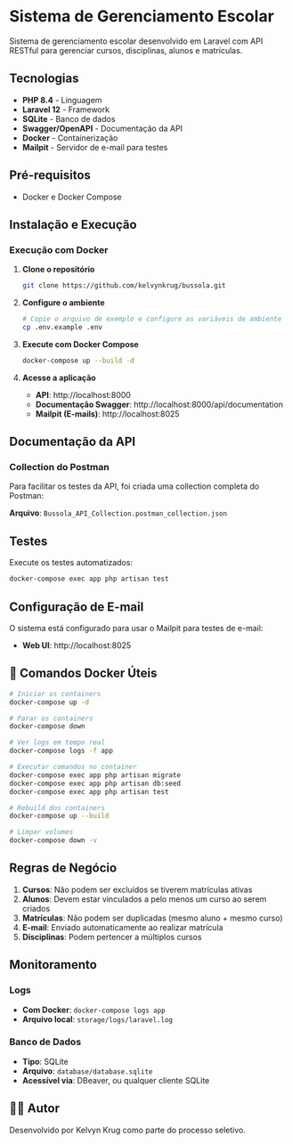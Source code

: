 # Sistema de Gerenciamento Escolar

Sistema de gerenciamento escolar desenvolvido em Laravel com API RESTful para gerenciar cursos, disciplinas, alunos e matrículas.

## Tecnologias

-   **PHP 8.4** - Linguagem
-   **Laravel 12** - Framework
-   **SQLite** - Banco de dados
-   **Swagger/OpenAPI** - Documentação da API
-   **Docker** - Containerização
-   **Mailpit** - Servidor de e-mail para testes

## Pré-requisitos

-   Docker e Docker Compose

## Instalação e Execução

### Execução com Docker

1. **Clone o repositório**

    ```bash
    git clone https://github.com/kelvynkrug/bussola.git
    ```

2. **Configure o ambiente**

    ```bash
    # Copie o arquivo de exemplo e configure as variáveis de ambiente
    cp .env.example .env
    ```

3. **Execute com Docker Compose**

    ```bash
    docker-compose up --build -d
    ```

4. **Acesse a aplicação**
    - **API**: http://localhost:8000
    - **Documentação Swagger**: http://localhost:8000/api/documentation
    - **Mailpit (E-mails)**: http://localhost:8025

## Documentação da API

### Collection do Postman

Para facilitar os testes da API, foi criada uma collection completa do Postman:

**Arquivo**: `Bussola_API_Collection.postman_collection.json`

## Testes

Execute os testes automatizados:

```bash
docker-compose exec app php artisan test
```

## Configuração de E-mail

O sistema está configurado para usar o Mailpit para testes de e-mail:

-   **Web UI**: http://localhost:8025

## 🐳 Comandos Docker Úteis

```bash
# Iniciar os containers
docker-compose up -d

# Parar os containers
docker-compose down

# Ver logs em tempo real
docker-compose logs -f app

# Executar comandos no container
docker-compose exec app php artisan migrate
docker-compose exec app php artisan db:seed
docker-compose exec app php artisan test

# Rebuild dos containers
docker-compose up --build

# Limpar volumes
docker-compose down -v
```

## Regras de Negócio

1. **Cursos**: Não podem ser excluídos se tiverem matrículas ativas
2. **Alunos**: Devem estar vinculados a pelo menos um curso ao serem criados
3. **Matrículas**: Não podem ser duplicadas (mesmo aluno + mesmo curso)
4. **E-mail**: Enviado automaticamente ao realizar matrícula
5. **Disciplinas**: Podem pertencer a múltiplos cursos

## Monitoramento

### Logs

-   **Com Docker**: `docker-compose logs app`
-   **Arquivo local**: `storage/logs/laravel.log`

### Banco de Dados

-   **Tipo**: SQLite
-   **Arquivo**: `database/database.sqlite`
-   **Acessível via**: DBeaver, ou qualquer cliente SQLite

## 👨‍💻 Autor

Desenvolvido por Kelvyn Krug como parte do processo seletivo.
